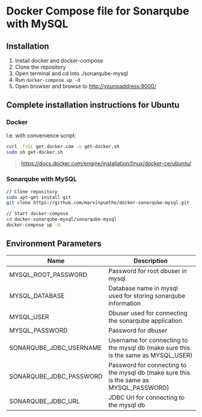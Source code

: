 # Docker Compose file for Sonarqube with MySQL

## Installation

1. Install docker and docker-compose
1. Clone the repository
1. Open terminal and cd into ./sonarqube-mysql
1. Run `docker-compose up -d`
1. Open browser and browse to <http://youripaddress:9000/>

## Complete installation instructions for Ubuntu

### Docker

I.e. with convenience script:

```bash
curl -fsSL get.docker.com -o get-docker.sh
sudo sh get-docker.sh
```

> <https://docs.docker.com/engine/installation/linux/docker-ce/ubuntu/>

### Sonarqube with MySQL

```bash
// Clone repository
sudo apt-get install git
git clone https://github.com/marvinpuethe/docker-sonarqube-mysql.git

// Start docker-compose
cd docker-sonarqube-mysql/sonarqube-mysql
docker-compose up -d
```

## Environment Parameters

| Name                      | Description                                                                           |
| ------------------------- | ------------------------------------------------------------------------------------- |
| MYSQL_ROOT_PASSWORD       | Password for root dbuser in mysql                                                     |
| MYSQL_DATABASE            | Database name in mysql used for storing sonarqube information                         |
| MYSQL_USER                | Dbuser used for connecting the sonarqube application                                  |
| MYSQL_PASSWORD            | Password for dbuser                                                                   |
| SONARQUBE_JDBC_USERNAME   | Username for connecting to the mysql db (make sure this is the same as MYSQL_USER)    |
| SONARQUBE_JDBC_PASSWORD   | Password for connecting to the mysql db (make sure this is the same as MYSQL_PASSWORD)|
| SONARQUBE_JDBC_URL        | JDBC Url for connecting to the mysql db                                               |